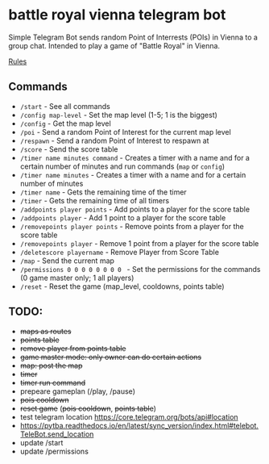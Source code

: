 # battle royal vienna telegram bot

Simple Telegram Bot sends random Point of Interrests (POIs) in Vienna to a group chat.
Intended to play a game of "Battle Royal" in Vienna.

[Rules](https://github.com/dominikhoebert/battle_royal_vienna_telegram_bot/blob/master/Battle%20Royal%20Vienna.md)

## Commands

- `/start` - See all commands
- `/config map-level` - Set the map level (1-5; 1 is the biggest)
- `/config` - Get the map level
- `/poi` - Send a random Point of Interest for the current map level
- `/respawn` - Send a random Point of Interest to respawn at
- `/score` - Send the score table
- `/timer name minutes command` - Creates a timer with a name and for a certain number of minutes and run commands (`map` or `config`)
- `/timer name minutes` - Creates a timer with a name and for a certain number of minutes
- `/timer name` - Gets the remaining time of the timer
- `/timer` - Gets the remaining time of all timers
- `/addpoints player points` - Add points to a player for the score table
- `/addpoints player` - Add 1 point to a player for the score table
- `/removepoints player points` - Remove points from a player for the score table
- `/removepoints player` - Remove 1 point from a player for the score table
- `/deletescore playername` - Remove Player from Score Table
- `/map` - Send the current map
- `/permissions 0 0 0 0 0 0 0 0 ` - Set the permissions for the commands (0 game master only; 1 all players)
- `/reset` - Reset the game (map_level, cooldowns, points table)


## TODO:

- ~~maps as routes~~
- ~~points table~~
- ~~remove player from points table~~
- ~~game master mode: only owner can do certain actions~~
- ~~map: post the map~~
- ~~timer~~
- ~~timer run command~~
- prepeare gameplan (/play, /pause)
- ~~pois cooldown~~
- ~~reset game~~ (~~pois cooldown~~, ~~points table~~)
- test telegram location https://core.telegram.org/bots/api#location
- https://pytba.readthedocs.io/en/latest/sync_version/index.html#telebot.TeleBot.send_location
- update /start
- update /permissions
